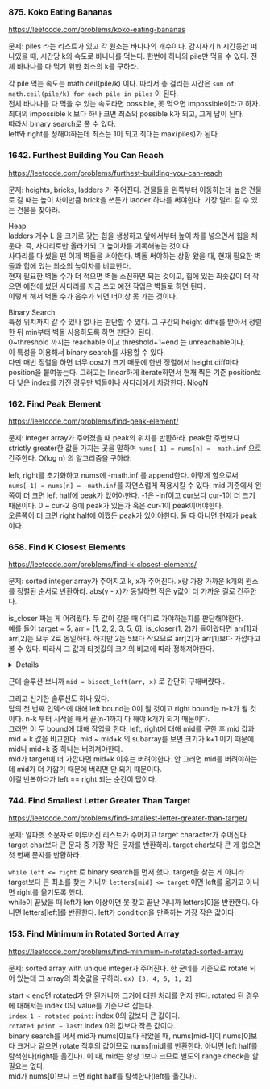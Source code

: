 ### 875. Koko Eating Bananas

https://leetcode.com/problems/koko-eating-bananas

문제: piles 라는 리스트가 있고 각 원소는 바나나의 개수이다. 감시자가 h 시간동안 떠나있을 때, 시간당 k의 속도로 바나나를 먹는다. 한번에 하나의 pile만 먹을 수 있다. 전체 바나나를 다 먹기 위한 최소의 k를 구하라.

각 pile 먹는 속도는 math.ceil(pile/k) 이다. 따라서 총 걸리는 시간은 `sum of math.ceil(pile/k) for each pile in piles` 이 된다.    
전체 바나나를 다 먹을 수 있는 속도라면 possible, 못 먹으면 impossible이라고 하자.   
최대의 impossible k 보다 하나 크면 최소의 possible k가 되고, 그게 답이 된다.   
따라서 binary search로 풀 수 있다.    
left와 right를 정해야하는데 최소는 1이 되고 최대는 max(piles)가 된다.   



### 1642. Furthest Building You Can Reach

https://leetcode.com/problems/furthest-building-you-can-reach

문제: heights, bricks, ladders 가 주어진다. 건물들을 왼쪽부터 이동하는데 높은 건물로 갈 때는 높이 차이만큼 brick을 쓰든가 ladder 하나를 써야한다. 가장 멀리 갈 수 있는 건물을 찾아라.

Heap    
ladders 개수 L 을 크기로 갖는 힙을 생성하고 앞에서부터 높이 차를 넣으면서 힙을 채운다. 즉, 사다리로만 올라가되 그 높이차를 기록해놓는 것이다.   
사다리를 다 썼을 땐 이제 벽돌을 써야한다. 벽돌 써야하는 상황 왔을 때, 현재 필요한 벽돌과 힙에 있는 최소의 높이차를 비교한다.     
현재 필요한 벽돌 수가 더 적으면 벽돌 소진하면 되는 것이고, 힙에 있는 최솟값이 더 작으면 예전에 썼던 사다리를 지금 쓰고 예전 작업은 벽돌로 하면 된다.   
이렇게 해서 벽돌 수가 음수가 되면 더이상 못 가는 것이다.   

Binary Search    
특정 위치까지 갈 수 있나 없나는 판단할 수 있다. 그 구간의 height diffs를 받아서 정렬한 뒤 min부터 벽돌 사용하도록 하면 판단이 된다.    
0~threshold 까지는 reachable 이고 threshold+1~end 는 unreachable이다.   
이 특성을 이용해서 binary search를 사용할 수 있다.    
다만 매번 정렬을 하면 너무 cost가 크기 때문에 한번 정렬해서 height diff마다 position을 붙여놓는다. 그러고는 linear하게 iterate하면서 현재 찍은 기준 position보다 낮은 index를 가진 경우만 벽돌이나 사다리에서 차감한다.
NlogN


### 162. Find Peak Element

https://leetcode.com/problems/find-peak-element/

문제: integer array가 주어졌을 때 peak의 위치를 반환하라. peak란 주변보다 strictly greater한 값을 가지는 곳을 말하며 `nums[-1] = nums[n] = -math.inf` 으로 간주한다. O(log n) 의 알고리즘을 구하라.

left, right를 초기화하고 nums에 -math.inf 를 append한다. 이렇게 함으로써 `nums[-1] = nums[n] = -math.inf`를 자연스럽게 적용시킬 수 있다.
mid 기준에서 왼쪽이 더 크면 left half에 peak가 있어야한다. -1은 -inf이고 cur보다 cur-1이 더 크기 때문이다.
0 ~ cur-2 중에 peak가 있든가 혹은 cur-1이 peak이어야한다.   
오른쪽이 더 크면 right half에 어쨌든 peak가 있어야한다.
둘 다 아니면 현재가 peak이다.


### 658. Find K Closest Elements

https://leetcode.com/problems/find-k-closest-elements/

문제: sorted integer array가 주어지고 k, x가 주어진다. x랑 가장 가까운 k개의 원소를 정렬된 순서로 반환하라. abs(y - x)가 동일하면 작은 y값이 더 가까운 걸로 간주한다.

is_closer 짜는 게 어려웠다. 두 값이 같을 때 어디로 가야하는지를 판단해야한다.     
예를 들어 target = 5, arr = [1, 2, 2, 3, 5, 6], is_closer(1, 2)가 들어왔다면 arr[1]과 arr[2]는 모두 2로 동일하다. 하지만 2는 5보다 작으므로 arr[2]가 arr[1]보다 가깝다고 볼 수 있다. 따라서 그 값과 타겟값의 크기의 비교에 따라 정해져야한다.

<details>

```python
class Solution:
    def findClosestElements(self, arr: List[int], k: int, x: int) -> List[int]:
        """
        Find closest first.
        Expanding left and right, find k elements.
        """
        if k == len(arr):
            return arr
        
        def is_closer(l, r):
            if not 0 <= l < len(arr):
                return False
            if not 0 <= r < len(arr):
                return True
            l_val = arr[l]
            r_val = arr[r]
            if l_val == x:
                return True
            if l_val == r_val:
                if l_val < x:
                    return l > r
                return True
            if abs(l_val - x) == abs(r_val - x):
                return l_val < r_val
            return abs(l_val - x) < abs(r_val - x)
        
        left = 0
        right = len(arr) - 1
        while left <= right:
            mid = (left + right) // 2
            
            if is_closer(mid-1, mid):
                right = mid - 1
            elif is_closer(mid+1, mid):
                left = mid + 1
            else:
                break
        # 이후는 mid 기준으로 expand. deque 대신 sliding window를 사용해서 index로만 비교하는 게 더 효율적일 거 같긴 하다. 
```

</details>

근데 솔루션 보니까 `mid = bisect_left(arr, x)` 로 간단히 구해버렸다..

그리고 신기한 솔루션도 하나 있다.   
답의 첫 번째 인덱스에 대해 left bound는 0이 될 것이고 right bound는 n-k가 될 것이다. n-k 부터 시작을 해서 끝(n-1까지 다 해야 k개가 되기 때문이다.   
그러면 이 두 bound에 대해 작업을 한다. left, right에 대해 mid를 구한 후 mid 값과 mid + k 값을 비교한다. mid ~ mid+k 의 subarray를 보면 크기가 k+1 이기 때문에 mid나 mid+k 중 하나는 버려져야한다.      
mid가 target에 더 가깝다면 mid+k 이후는 버려야한다. 안 그러면 mid를 버려야하는데 mid가 더 가깝기 때문에 버리면 안 되기 때문이다.   
이걸 반복하다가 left == right 되는 순간이 답이다.


### 744. Find Smallest Letter Greater Than Target

https://leetcode.com/problems/find-smallest-letter-greater-than-target/

문제: 알파벳 소문자로 이루어진 리스트가 주어지고 target character가 주어진다. target char보다 큰 문자 중 가장 작은 문자를 반환하라. target char보다 큰 게 없으면 첫 번째 문자를 반환하라.

`while left <= right` 로 binary search를 먼저 했다. target을 찾는 게 아니라 target보다 큰 최소를 찾는 거니까 `letters[mid] <= target` 이면 left를 옮기고 아니면 right를 옮기도록 했다.   
while이 끝났을 때 left가 len 이상이면 못 찾고 끝난 거니까 letters[0]을 반환한다. 아니면 letters[left]를 반환한다. left가 condition을 만족하는 가장 작은 값이다.   



### 153. Find Minimum in Rotated Sorted Array

https://leetcode.com/problems/find-minimum-in-rotated-sorted-array/

문제: sorted array with unique integer가 주어진다. 한 군데를 기준으로 rotate 되어 있는데 그 array의 최솟값을 구하라. `ex) [3, 4, 5, 1, 2] ` 

start < end면 rotated가 안 된거니까 그거에 대한 처리를 먼저 한다. rotated 된 경우에 대해서는 index 0의 value를 기준으로 잡는다.   
`index 1 ~ rotated point`: index 0의 값보다 큰 값이다.   
`rotated point ~ last`: index 0의 값보다 작은 값이다.    
binary search를 써서 mid가 nums[0]보다 작았을 때, nums[mid-1]이 nums[0]보다 크거나 같으면 rotate 직후의 값이므로 nums[mid]를 반환한다. 아니면 left half를 탐색한다(right를 옮긴다). 이 때, mid는 항상 1보다 크므로 별도의 range check을 할 필요는 없다.   
mid가 nums[0]보다 크면 right half를 탐색한다(left를 옮긴다).    

 